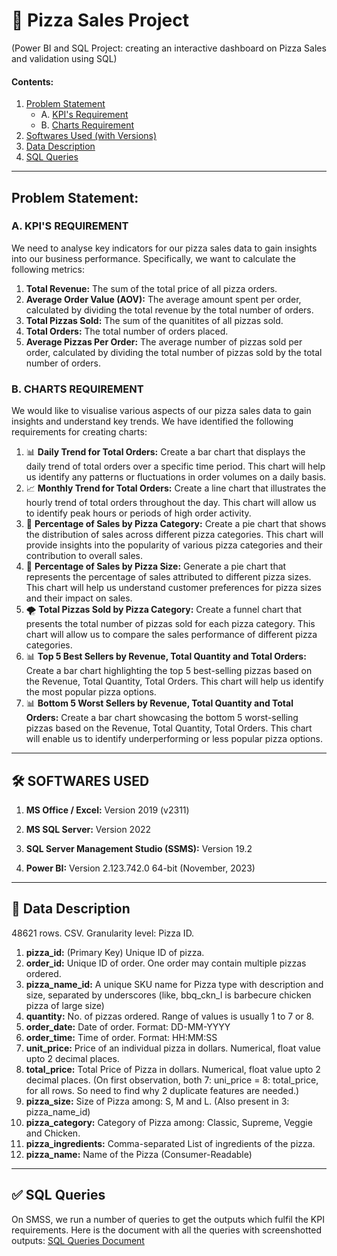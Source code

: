 # 🍕 Pizza Sales Project
(Power BI and SQL Project: creating an interactive dashboard on Pizza Sales and validation using SQL)

#### Contents:
1. [Problem Statement](https://github.com/shil5/pizza-sales-project/blob/main/README.md#problem-statement)
   - A. [KPI's Requirement](https://github.com/shil5/pizza-sales-project/blob/main/README.md#a-kpis-requirement)
   - B. [Charts Requirement](https://github.com/shil5/pizza-sales-project/blob/main/README.md#b-charts-requirement)
2. [Softwares Used (with Versions)](https://github.com/shil5/pizza-sales-project/blob/main/README.md#-softwares-used)
3. [Data Description](https://github.com/shil5/pizza-sales-project/blob/main/README.md#-data-description)
4. [SQL Queries](https://github.com/shil5/pizza-sales-project/blob/main/README.md#-sql-queries)

---

## Problem Statement: 

### A. KPI'S REQUIREMENT
We need to analyse key indicators for our pizza sales data to gain insights into our business performance. Specifically, we want to calculate the following metrics:

1. **Total Revenue:** The sum of the total price of all pizza orders.
2. **Average Order Value (AOV):** The average amount spent per order, calculated by dividing the total revenue by the total number of orders.
3. **Total Pizzas Sold:** The sum of the quanitites of all pizzas sold.
4. **Total Orders:** The total number of orders placed.
5. **Average Pizzas Per Order:** The average number of pizzas sold per order, calculated by dividing the total number of pizzas sold by the total number of orders.

### B. CHARTS REQUIREMENT
We would like to visualise various aspects of our pizza sales data to gain insights and understand key trends. We have identified the following requirements for creating charts: 
1. 📊 **Daily Trend for Total Orders:**
Create a bar chart that displays the daily trend of total orders over a specific time period. This chart will help us identify any patterns or fluctuations in order volumes on a daily basis. 
2. 📈 **Monthly Trend for Total Orders:**
Create a line chart that illustrates the hourly trend of total orders throughout the day. This chart will allow us to identify peak hours or periods of high order activity. 
3. 🍩 **Percentage of Sales by Pizza Category:**
Create a pie chart that shows the distribution of sales across different pizza categories. This chart will provide insights into the popularity of various pizza categories and their contribution to overall sales.
4. 🍩 **Percentage of Sales by Pizza Size:**
Generate a pie chart that represents the percentage of sales attributed to different pizza sizes. This chart will help us understand customer preferences for pizza sizes and their impact on sales. 
5. 🌪 **Total Pizzas Sold by Pizza Category:** 
Create a funnel chart that presents the total number of pizzas sold for each pizza category. This chart will allow us to compare the sales performance of different pizza categories. 
6. 📊 **Top 5 Best Sellers by Revenue, Total Quantity and Total Orders:**
Create a bar chart highlighting the top 5 best-selling pizzas based on the Revenue, Total Quantity, Total Orders. This chart will help us identify the most popular pizza options. 
7. 📊 **Bottom 5 Worst Sellers by Revenue, Total Quantity and Total Orders:**
Create a bar chart showcasing the bottom 5 worst-selling pizzas based on the Revenue, Total Quantity, Total Orders. This chart will enable us to identify underperforming or less popular pizza options.

---

## 🛠 SOFTWARES USED
1. **MS Office / Excel:** Version 2019 (v2311)

2. **MS SQL Server:** Version 2022
3. **SQL Server Management Studio (SSMS):** Version 19.2

4. **Power BI:** Version 2.123.742.0 64-bit (November, 2023)

---

## 🔢 Data Description
48621 rows. CSV.
Granularity level: Pizza ID.
1. **pizza_id:** (Primary Key) Unique ID of pizza.
2. **order_id:** Unique ID of order. One order may contain multiple pizzas ordered.
3. **pizza_name_id:** A unique SKU name for Pizza type with description and size, separated by underscores (like, bbq_ckn_l is barbecure chicken pizza of large size)
4. **quantity:** No. of pizzas ordered. Range of values is usually 1 to 7 or 8.
5. **order_date:** Date of order. Format: DD-MM-YYYY
6. **order_time:** Time of order. Format: HH:MM:SS
7. **unit_price:** Price of an individual pizza in dollars. Numerical, float value upto 2 decimal places.
8. **total_price:** Total Price of Pizza in dollars. Numerical, float value upto 2 decimal places. (On first observation, both 7: uni_price = 8: total_price, for all rows. So need to find why 2 duplicate features are needed.)
9. **pizza_size:** Size of Pizza among: S, M and L. (Also present in 3: pizza_name_id)
10. **pizza_category:** Category of Pizza among: Classic, Supreme, Veggie and Chicken.
11. **pizza_ingredients:** Comma-separated List of ingredients of the pizza.
12. **pizza_name:** Name of the Pizza (Consumer-Readable)

---

## ✅ SQL Queries
On SMSS, we run a number of queries to get the outputs which fulfil the KPI requirements. Here is the document with all the queries with screenshotted outputs: [SQL Queries Document](https://github.com/shil5/pizza-sales-project/blob/main/sql_queries.md)


<!--[🔼 Back to top](https://github.com/shil5/pizza-sales-project/blob/main/README.md)-->
